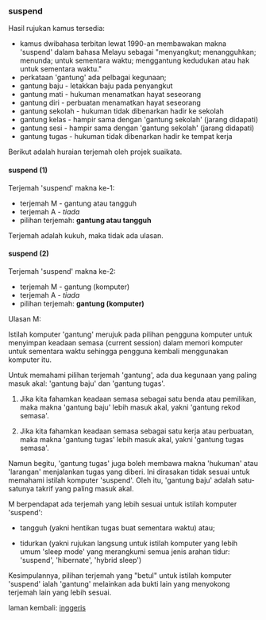 ---
---

### suspend

Hasil rujukan kamus tersedia:

- kamus dwibahasa terbitan lewat 1990-an membawakan makna
'suspend' dalam bahasa Melayu sebagai "menyangkut;
menangguhkan; menunda; untuk sementara waktu; menggantung
kedudukan atau hak untuk sementara waktu."
- perkataan 'gantung' ada pelbagai kegunaan;
- gantung baju - letakkan baju pada penyangkut
- gantung mati - hukuman menamatkan hayat seseorang
- gantung diri - perbuatan menamatkan hayat seseorang
- gantung sekolah - hukuman tidak dibenarkan hadir ke sekolah
- gantung kelas - hampir sama dengan 'gantung sekolah' (jarang didapati)
- gantung sesi - hampir sama dengan 'gantung sekolah' (jarang didapati)
- gantung tugas - hukuman tidak dibenarkan hadir ke tempat kerja

Berikut adalah huraian terjemah oleh projek suaikata.

#### suspend (1)

Terjemah 'suspend' makna ke-1:

- terjemah M - gantung atau tangguh
- terjemah A - *tiada*
- pilihan terjemah: **gantung atau tangguh**

Terjemah adalah kukuh, maka tidak ada ulasan.

#### suspend (2)

Terjemah 'suspend' makna ke-2:

- terjemah M - gantung (komputer)
- terjemah A - *tiada*
- pilihan terjemah: **gantung (komputer)**

Ulasan M:

Istilah komputer 'gantung' merujuk pada pilihan pengguna
komputer untuk menyimpan keadaan semasa (current session)
dalam memori komputer untuk sementara waktu sehingga
pengguna kembali menggunakan komputer itu.

Untuk memahami pilihan terjemah 'gantung', ada dua kegunaan
yang paling masuk akal: 'gantung baju' dan 'gantung tugas'.

1. Jika kita fahamkan keadaan semasa sebagai satu benda atau
pemilikan, maka makna 'gantung baju' lebih masuk akal, yakni
'gantung rekod semasa'.

2. Jika kita fahamkan keadaan semasa sebagai satu kerja atau
perbuatan, maka makna 'gantung tugas' lebih masuk akal,
yakni 'gantung tugas semasa'.

Namun begitu, 'gantung tugas' juga boleh membawa makna
'hukuman' atau 'larangan' menjalankan tugas yang diberi. Ini
dirasakan tidak sesuai untuk memahami istilah komputer
'suspend'. Oleh itu, 'gantung baju' adalah satu-satunya
takrif yang paling masuk akal.

M berpendapat ada terjemah yang lebih sesuai untuk istilah
komputer 'suspend':

- tangguh (yakni hentikan tugas buat sementara waktu) atau;

- tidurkan (yakni rujukan langsung untuk istilah komputer
yang lebih umum 'sleep mode' yang merangkumi semua jenis
arahan tidur: 'suspend', 'hibernate', 'hybrid sleep')

Kesimpulannya, pilihan terjemah yang "betul" untuk istilah
komputer 'suspend' ialah 'gantung' melainkan ada bukti lain
yang menyokong terjemah lain yang lebih sesuai.

laman kembali: [inggeris][0]

  [0]: ../inggeris.md

